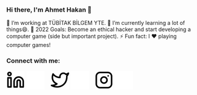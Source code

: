 ### Hi there, I'm Ahmet Hakan 👋

💼 I’m working at TÜBİTAK BİLGEM YTE.
🌱 I’m currently learning a lot of things😄.
🥅 2022 Goals: Become an ethical hacker and start developing a computer game (side but important project).
⚡ Fun fact: I ❤️ playing computer games!

### Connect with me:


[![website](./img/linkedin-light.svg)](https://www.linkedin.com/in/ahmet-hakan-yildiz-8640531b6#gh-light-mode-only)
[![website](./img/linkedin-dark.svg)](https://www.linkedin.com/in/ahmet-hakan-yildiz-8640531b6#gh-dark-mode-only)
&nbsp;&nbsp;
[![website](./img/twitter-light.svg)](https://twitter.com/ahmethakan9119#gh-light-mode-only)
[![website](./img/twitter-dark.svg)](https://twitter.com/ahmethakan9119#gh-dark-mode-only)
&nbsp;&nbsp;
[![website](./img/instagram-light.svg)](https://www.instagram.com/ahmet.hakan.yildiz#gh-light-mode-only)
[![website](./img/instagram-dark.svg)](https://www.instagram.com/ahmet.hakan.yildiz#gh-dark-mode-only)
